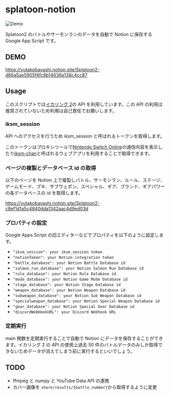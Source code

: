 # splatoon-notion

![Demo](https://user-images.githubusercontent.com/91340399/165035050-f2f67d16-780d-47d8-911a-40c476f39442.jpg)

Splatoon2 のバトルやサーモンランのデータを自動で Notion に保存する Google App Script です。

## DEMO

https://yutakobayashi.notion.site/Splatoon2-d66a5ae5905f4fc8b14636e138c4cc87

## Usage

このスクリプトでは[イカリング 2](https://www.nintendo.co.jp/switch/aab6a/online/index.html)の API を利用しています。この API の利用は推奨されていないため利用は自己責任でお願いします。

### iksm_session

API へのアクセスを行うため iksm_session と呼ばれるトークンを取得します。

このトークンはプロキシツールで[Nintendo Switch Online](https://www.nintendo.co.jp/hardware/switch/onlineservice/app/)の通信内容を表示したり[iksm-chan](https://iksm.vercel.app/)と呼ばれるウェブアプリを利用することで取得できます。

### ページの複製とデータベース id の取得

以下のページを Notion 上で複製しバトル、サーモンラン、ルール、ステージ、ゲームモード、ブキ、サブウェポン、スペシャル、ギア、ブランド、ギアパワーの各データベースの id を取得します。

https://yutakobayashi.notion.site/Splatoon2-c8ef1d1a5c4840dda1342aac4d9ed03d

### プロパティの設定

Google Apps Script の旧エディターなどでプロパティを以下のように設定します。

- `"iksm_session": your iksm_session token`
- `"notionToken": your Notion integration token`
- `"battle_database": your Notion Battle Database id`
- `"salmon_run_database": your Notion Salmon Run Database id`
- `"rule_database": your Notion Rule Database id`
- `"mode_database": your Notion Game Mode Database id`
- `"stage_database": your Notion Stage Database id`
- `"weapon_database": your Notion Weapon Database id`
- `"subweapon_database": your Notion Sub Weapon Database id`
- `"specialweapon_database": your Notion Special Weapon Database id`
- `"gear_database": your Notion Special Gear Database id`
- `"discordWebHookURL": your Discord Webhook URL`

### 定期実行

main 関数を定期実行することで自動で Notion にデータを保存することができます。イカリング 2 の API の使用上過去 50 件のバトルデータのみしか取得できないためデータが消えてしまう前に実行するといいでしょう。

## TODO

- ffmpeg と numpy と YouTube Data API の連携
- カバー画像を `share/results/{battle_number}`から取得するように変更
